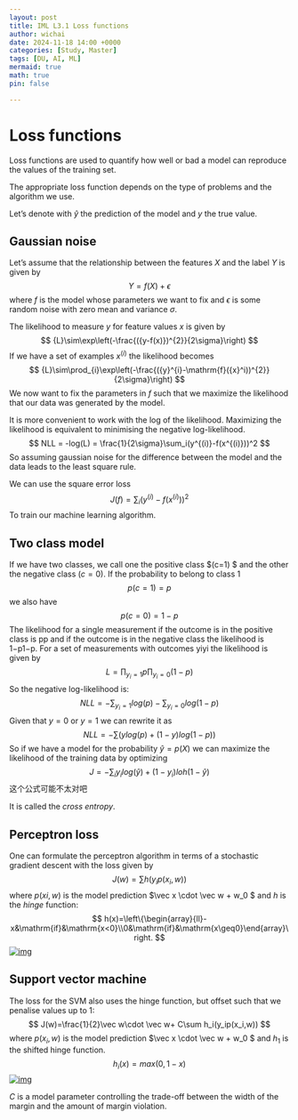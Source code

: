 ```yaml
---
layout: post
title: IML L3.1 Loss functions
author: wichai
date: 2024-11-18 14:00 +0000 
categories: [Study, Master]
tags: [DU, AI, ML]
mermaid: true
math: true
pin: false

---
```




# Loss functions

Loss functions are used to quantify how well or bad a model can reproduce the values of the training set.

The appropriate loss function depends on the type of problems and the algorithm we use.

Let’s denote with $\hat y$ the prediction of the model and $y$ the true value.

## Gaussian noise

Let’s assume that the relationship between the features $X$ and the label $Y$ is given by
$$
{Y=f(X)+\epsilon}
$$
where $f$ is the model whose parameters we want to fix and $\epsilon$ is some random noise with zero mean and variance $\sigma$.

The likelihood to measure $y$ for feature values $x$ is given by
$$
{L}\sim\exp\left(-\frac{({y-f(x)})^{2}}{2\sigma}\right)
$$
If we have a set of examples $x^{(i)}$ the likelihood becomes
$$
{L}\sim\prod_{i}\exp\left(-\frac{({y}^{i}-\mathrm{f}({x}^i))^{2}}{2\sigma}\right)
$$
We now want to fix the parameters in $f$ such that we maximize the likelihood that our data was generated by the model.

It is more convenient to work with the log of the likelihood. Maximizing the likelihood is equivalent to minimising the negative log-likelihood.
$$
NLL = -log(L) = \frac{1}{2\sigma}\sum_i(y^{(i)}-f(x^{(i)}))^2
$$
So assuming gaussian noise for the difference between the model and the data leads to the least square rule.

We can use the square error loss
$$
J(f)=\sum_i(y^{(i)}-f(x^{(i)}))^2
$$
To train our machine learning algorithm.



## Two class model

If we have two classes, we call one the positive class $(c=1) $  and the other the negative class $(c=0).$ If the probability to belong to class 1
$$
p(c=1)=p
$$
we also have
$$
p(c=0)=1-p
$$
The likelihood for a single measurement if the outcome is in the positive class is pp and if the outcome is in the negative class the likelihood is 1−p1−p. For a set of measurements with outcomes yiyi the likelihood is given by
$$
L=\prod_{y_i=1}p\prod_{y_i=0}(1-p)
$$
So the negative log-likelihood is:
$$
NLL=-\sum_{y_i=1}log(p)-\sum_{y_i=0}log(1-p)
$$
Given that $y=0$ or $y=1$ we can rewrite it as
$$
NLL=-\sum (y log(p)+(1-y)log(1-p))
$$
So if we have a model for the probability $\hat y = p(X)$ we can maximize the likelihood of the training data by optimizing
$$
J = -\sum_i y_ilog(\hat y)+(1-y_i)loh(1-\hat y)
$$
这个公式可能不太对吧

It is called the *cross entropy*.

## Perceptron loss

One can formulate the perceptron algorithm in terms of a stochastic gradient descent with the loss given by
$$
J(w)=\sum h(y_ip(x_i,w))
$$
where $p(xi,w)$ is the model prediction $\vec x \cdot \vec w + w_0 $ and $h$ is the *hinge* function:
$$
h(x)=\left\{\begin{array}{ll}-x&\mathrm{if}&\mathrm{x<0}\\0&\mathrm{if}&\mathrm{x\geq0}\end{array}\right.
$$
[![img](https://miscada-ml-2324.notes.dmaitre.phyip3.dur.ac.uk/assets/lecture-3/loss-functions-continued_files/hinge_0.png)](https://miscada-ml-2324.notes.dmaitre.phyip3.dur.ac.uk/assets/lecture-3/loss-functions-continued_files/hinge_0.png)

## Support vector machine

The loss for the SVM also uses the hinge function, but offset such that we penalise values up to 1:
$$
J(w)=\frac{1}{2}\vec w\cdot \vec w+ C\sum h_i(y_ip(x_i,w))
$$
where $p(x_i,w)$ is the model prediction $\vec x \cdot \vec w + w_0 $ and $h_1$ is the shifted hinge function.
$$
h_i(x) = max(0,1-x)
$$
[![img](https://miscada-ml-2324.notes.dmaitre.phyip3.dur.ac.uk/assets/lecture-3/loss-functions-continued_files/SVM_hinge.png)](https://miscada-ml-2324.notes.dmaitre.phyip3.dur.ac.uk/assets/lecture-3/loss-functions-continued_files/SVM_hinge.png)

$C$ is a model parameter controlling the trade-off between the width of the margin and the amount of margin violation.